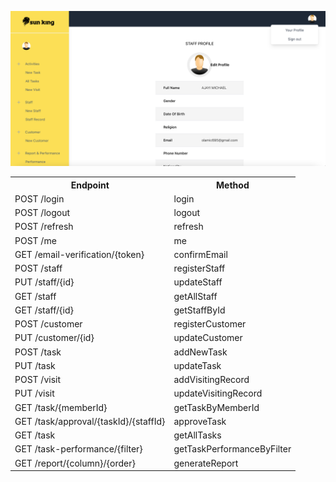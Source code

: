![Alt Text](sunking.png)

<table>
  <tr>
    <th>Endpoint</th>
    <th>Method</th>
  </tr>
  <tr>
    <td>POST /login</td>
    <td>login</td>
  </tr>
  <tr>
    <td>POST /logout</td>
    <td>logout</td>
  </tr>
  <tr>
    <td>POST /refresh</td>
    <td>refresh</td>
  </tr>
  <tr>
    <td>POST /me</td>
    <td>me</td>
  </tr>
  <tr>
    <td>GET /email-verification/{token}</td>
    <td>confirmEmail</td>
  </tr>
  <tr>
    <td>POST /staff</td>
    <td>registerStaff</td>
  </tr>
  <tr>
    <td>PUT /staff/{id}</td>
    <td>updateStaff</td>
  </tr>
  <tr>
    <td>GET /staff</td>
    <td>getAllStaff</td>
  </tr>
  <tr>
    <td>GET /staff/{id}</td>
    <td>getStaffById</td>
  </tr>
  <tr>
    <td>POST /customer</td>
    <td>registerCustomer</td>
  </tr>
  <tr>
    <td>PUT /customer/{id}</td>
    <td>updateCustomer</td>
  </tr>
  <tr>
    <td>POST /task</td>
    <td>addNewTask</td>
  </tr>
  <tr>
    <td>PUT /task</td>
    <td>updateTask</td>
  </tr>
  <tr>
    <td>POST /visit</td>
    <td>addVisitingRecord</td>
  </tr>
  <tr>
    <td>PUT /visit</td>
    <td>updateVisitingRecord</td>
  </tr>
  <tr>
    <td>GET /task/{memberId}</td>
    <td>getTaskByMemberId</td>
  </tr>
  <tr>
    <td>GET /task/approval/{taskId}/{staffId}</td>
    <td>approveTask</td>
  </tr>
  <tr>
    <td>GET /task</td>
    <td>getAllTasks</td>
  </tr>
  <tr>
    <td>GET /task-performance/{filter}</td>
    <td>getTaskPerformanceByFilter</td>
  </tr>
  <tr>
    <td>GET /report/{column}/{order}</td>
    <td>generateReport</td>
  </tr>
</table>